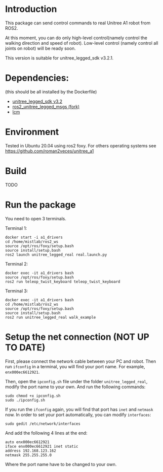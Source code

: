 # Introduction
This package can send control commands to real Unitree A1 robot from ROS2. 

At this moment, you can do only high-level control(namely control the walking direction and speed of robot). Low-level control (namely control all joints on robot) will be ready soon.

This version is suitable for unitree_legged_sdk v3.2.1.

# Dependencies:
(this should be all installed by the Dockerfile)

* [unitree_legged_sdk v3.2](https://github.com/unitreerobotics/unitree_legged_sdk/releases?page=2)
* [ros2_unitree_legged_msgs (fork)](https://github.com/roman2veces/ros2_unitree_legged_msgs)
* [lcm](https://github.com/lcm-proj/lcm/archive/refs/tags/)

# Environment
Tested in Ubuntu 20.04 using ros2 foxy. For others operating systems see https://github.com/roman2veces/unitree_a1 

# Build
TODO

# Run the package
You need to open 3 terminals.

Terminal 1:
```
docker start -i a1_drivers
cd /home/mistlab/ros2_ws
source /opt/ros/foxy/setup.bash
source install/setup.bash
ros2 launch unitree_legged_real real.launch.py
```

Terminal 2:
```
docker exec -it a1_drivers bash
source /opt/ros/foxy/setup.bash
ros2 run teleop_twist_keyboard teleop_twist_keyboard
```

Terminal 3:
```
docker exec -it a1_drivers bash
cd /home/mistlab/ros2_ws
source /opt/ros/foxy/setup.bash
source install/setup.bash
ros2 run unitree_legged_real walk_example
```

# Setup the net connection (NOT UP TO DATE)
First, please connect the network cable between your PC and robot. Then run `ifconfig` in a terminal, you will find your port name. For example, `enx000ec6612921`.

Then, open the `ipconfig.sh` file under the folder `unitree_legged_real`, modify the port name to your own. And run the following commands:
```
sudo chmod +x ipconfig.sh
sudo ./ipconfig.sh
```
If you run the `ifconfig` again, you will find that port has `inet` and `netmask` now.
In order to set your port automatically, you can modify `interfaces`:
```
sudo gedit /etc/network/interfaces
```
And add the following 4 lines at the end:
```
auto enx000ec6612921
iface enx000ec6612921 inet static
address 192.168.123.162
netmask 255.255.255.0
```
Where the port name have to be changed to your own.
